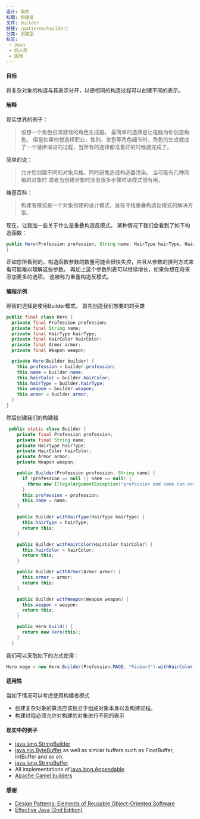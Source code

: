 ```yaml
---
设计: 模式
标题: 构建者
文件: builder
链接: /patterns/builder/
分类: 创建型
标签:
 - Java
 - 四人帮
 - 困难
---
```


#### 目标
将复杂对象的构造与其表示分开，以便相同的构造过程可以创建不同的表示。

#### 解释
现实世界的例子：
>设想一个角色扮演游戏的角色生成器。 最简单的选择是让电脑为你创造角色。 但是如果你想选择职业，性别，发色等角色细节时，角色的生成就成了一个循序渐进的过程，当所有的选择都准备好的时候就完成了。

简单的说：
>允许您创建不同的对象风格，同时避免造成构造器污染。 当可能有几种风格的对象时 或者当创建对象时涉及很多步骤时该模式很有用。

维基百科：
>构建者模式是一个对象创建的设计模式，旨在寻找重叠构造反模式的解决方案。

现在，让我加一些关于什么是重叠构造反模式。 某种情况下我们会看到了如下构造函数：
```java
public Hero(Profession profession, String name, HairType hairType, HairColor hairColor, Armor armor, Weapon weapon) {
}
```
正如您所看到的，构造函数参数的数量可能会很快失控，并且从参数的排列方式来看可能难以理解这些参数。 再加上这个参数列表可以继续增长，如果你想在将来添加更多的选项。 这被称为重叠构造反模式。

#### 编程示例
理智的选择是使用Builder模式。 首先创造我们想要的的英雄
```java
public final class Hero {
  private final Profession profession;
  private final String name;
  private final HairType hairType;
  private final HairColor hairColor;
  private final Armor armor;
  private final Weapon weapon;

  private Hero(Builder builder) {
    this.profession = builder.profession;
    this.name = builder.name;
    this.hairColor = builder.hairColor;
    this.hairType = builder.hairType;
    this.weapon = builder.weapon;
    this.armor = builder.armor;
  }
}
```
然后创建我们的构建器
```java
 public static class Builder {
    private final Profession profession;
    private final String name;
    private HairType hairType;
    private HairColor hairColor;
    private Armor armor;
    private Weapon weapon;

    public Builder(Profession profession, String name) {
      if (profession == null || name == null) {
        throw new IllegalArgumentException("profession and name can not be null");
      }
      this.profession = profession;
      this.name = name;
    }

    public Builder withHairType(HairType hairType) {
      this.hairType = hairType;
      return this;
    }

    public Builder withHairColor(HairColor hairColor) {
      this.hairColor = hairColor;
      return this;
    }

    public Builder withArmor(Armor armor) {
      this.armor = armor;
      return this;
    }

    public Builder withWeapon(Weapon weapon) {
      this.weapon = weapon;
      return this;
    }

    public Hero build() {
      return new Hero(this);
    }
  }
```
我们可以采取如下的方式使用：
```java
Hero mage = new Hero.Builder(Profession.MAGE, "Riobard").withHairColor(HairColor.BLACK).withWeapon(Weapon.DAGGER).build();
```
#### 适用性
当如下情况可以考虑使用构建者模式
- 创建复杂对象的算法应该独立于组成对象本身以及构建过程。
- 构建过程必须允许对构建的对象进行不同的表示

#### 现实中的例子
* [java.lang.StringBuilder](http://docs.oracle.com/javase/8/docs/api/java/lang/StringBuilder.html)
* [java.nio.ByteBuffer](http://docs.oracle.com/javase/8/docs/api/java/nio/ByteBuffer.html#put-byte-) as well as similar buffers such as FloatBuffer, IntBuffer and so on.
* [java.lang.StringBuffer](http://docs.oracle.com/javase/8/docs/api/java/lang/StringBuffer.html#append-boolean-)
* All implementations of [java.lang.Appendable](http://docs.oracle.com/javase/8/docs/api/java/lang/Appendable.html)
* [Apache Camel builders](https://github.com/apache/camel/tree/0e195428ee04531be27a0b659005e3aa8d159d23/camel-core/src/main/java/org/apache/camel/builder)

#### 感谢
* [Design Patterns: Elements of Reusable Object-Oriented Software](http://www.amazon.com/Design-Patterns-Elements-Reusable-Object-Oriented/dp/0201633612)
* [Effective Java (2nd Edition)](http://www.amazon.com/Effective-Java-Edition-Joshua-Bloch/dp/0321356683)